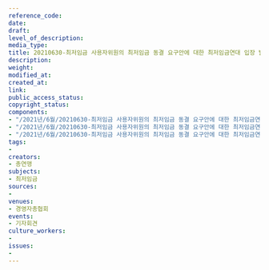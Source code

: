 ```yaml
---
reference_code: 
date: 
draft: 
level_of_description: 
media_type: 
title: 20210630-최저임금 사용자위원의 최저임금 동결 요구안에 대한 최저임금연대 입장 발표 기자회견
description: 
weight: 
modified_at: 
created_at: 
link: 
public_access_status: 
copyright_status: 
components:
- "/2021년/6월/20210630-최저임금 사용자위원의 최저임금 동결 요구안에 대한 최저임금연대 입장 발표 기자회견/403610_59180_3240.jpg"
- "/2021년/6월/20210630-최저임금 사용자위원의 최저임금 동결 요구안에 대한 최저임금연대 입장 발표 기자회견/403610_59179_3221.jpg"
- "/2021년/6월/20210630-최저임금 사용자위원의 최저임금 동결 요구안에 대한 최저임금연대 입장 발표 기자회견/403610_59178_3135.jpg"
tags:
- 
creators:
- 총연맹
subjects:
- 최저임금
sources:
- 
venues:
- 경영자총협회
events:
- 기자회견
culture_workers:
- 
issues:
- 
---
```

